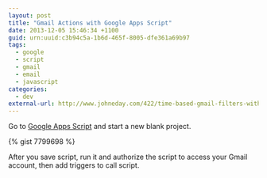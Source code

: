 ```yaml
--- 
layout: post
title: "Gmail Actions with Google Apps Script"
date: 2013-12-05 15:46:34 +1100
guid: urn:uuid:c3b94c5a-1b6d-465f-8005-dfe361a69b97
tags:
  - google
  - script
  - gmail
  - email
  - javascript
categories:
  - dev
external-url: http://www.johneday.com/422/time-based-gmail-filters-with-google-apps-script
---
```

[1]: http://www.google.com/script/start/

Go to [Google Apps Script][1] and start a new blank project.

{% gist 7799698 %}

After you save script, run it and authorize the script to access your Gmail account, then add triggers to call script.